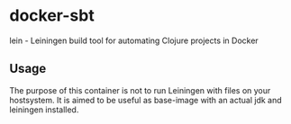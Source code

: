 # docker-sbt
lein - Leiningen build tool for automating Clojure projects in Docker

## Usage

The purpose of this container is not to run Leiningen with files on your hostsystem. It is aimed to be useful as base-image with an actual jdk and leiningen installed.

